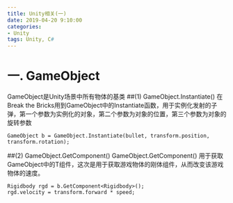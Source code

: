 ```yaml
---
title: Unity相关(一)
date: 2019-04-20 9:10:00
categories:
- Unity
tags: Unity, C#
---
```


# 一. GameObject
GameObject是Unity场景中所有物体的基类
##(1) GameObject.Instantiate()
在Break the Bricks用到GameObject中的Instantiate函数，用于实例化发射的子弹，第一个参数为实例化的对象，第二个参数为对象的位置，第三个参数为对象的旋转参数
```
GameObject b = GameObject.Instantiate(bullet, transform.position, transform.rotation);
```

##(2) GameObject.GetComponent<T>()
GameObject.GetComponent<T>() 用于获取GameObject中的T组件，这次是用于获取游戏物体的刚体组件，从而改变该游戏物体的速度。
```
Rigidbody rgd = b.GetComponent<Rigidbody>();
rgd.velocity = transform.forward * speed;
```


